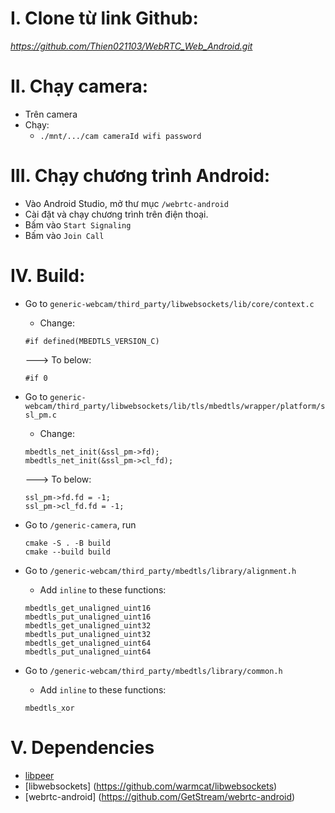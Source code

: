 # I. Clone từ link Github:
*https://github.com/Thien021103/WebRTC_Web_Android.git*

# II. Chạy camera:
- Trên camera
- Chạy:
  - `./mnt/.../cam cameraId wifi password`

# III. Chạy chương trình Android:
- Vào Android Studio, mở thư mục `/webrtc-android`
- Cài đặt và chạy chương trình trên điện thoại. 
- Bấm vào `Start Signaling`
- Bấm vào `Join Call`

# IV. Build:
- Go to `generic-webcam/third_party/libwebsockets/lib/core/context.c`
  - Change:
  ```
  #if defined(MBEDTLS_VERSION_C)
  ```
  ---> To below:
  ```  
  #if 0
  ```
- Go to `generic-webcam/third_party/libwebsockets/lib/tls/mbedtls/wrapper/platform/ssl_pm.c`
  - Change:
  ```
  mbedtls_net_init(&ssl_pm->fd);
  mbedtls_net_init(&ssl_pm->cl_fd);
  ```
  ---> To below:
  ```  
  ssl_pm->fd.fd = -1;
  ssl_pm->cl_fd.fd = -1;
  ```

- Go to `/generic-camera`, run
  ```
  cmake -S . -B build
  cmake --build build
  ```

- Go to `/generic-webcam/third_party/mbedtls/library/alignment.h`
  - Add `inline` to these functions:
  ```
  mbedtls_get_unaligned_uint16
  mbedtls_put_unaligned_uint16
  mbedtls_get_unaligned_uint32
  mbedtls_put_unaligned_uint32
  mbedtls_get_unaligned_uint64
  mbedtls_put_unaligned_uint64
  ```

- Go to `/generic-webcam/third_party/mbedtls/library/common.h`
  - Add `inline` to these functions:
  ```
  mbedtls_xor
  ```

# V. Dependencies
* [libpeer](https://github.com/sepfy/libpeer)
* [libwebsockets] (https://github.com/warmcat/libwebsockets)
* [webrtc-android] (https://github.com/GetStream/webrtc-android)
